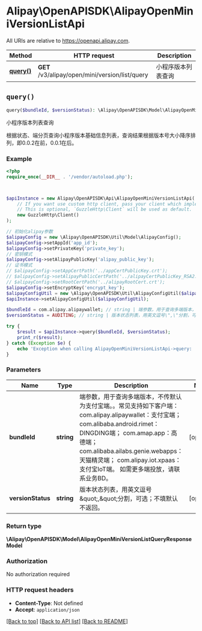 # Alipay\OpenAPISDK\AlipayOpenMiniVersionListApi

All URIs are relative to https://openapi.alipay.com.

Method | HTTP request | Description
------------- | ------------- | -------------
[**query()**](AlipayOpenMiniVersionListApi.md#query) | **GET** /v3/alipay/open/mini/version/list/query | 小程序版本列表查询


## `query()`

```php
query($bundleId, $versionStatus): \Alipay\OpenAPISDK\Model\AlipayOpenMiniVersionListQueryResponseModel
```

小程序版本列表查询

根据状态、端分页查询小程序版本基础信息列表，查询结果根据版本号大小降序排列，即0.0.2在前，0.0.1在后。

### Example

```php
<?php
require_once(__DIR__ . '/vendor/autoload.php');



$apiInstance = new Alipay\OpenAPISDK\Api\AlipayOpenMiniVersionListApi(
    // If you want use custom http client, pass your client which implements `GuzzleHttp\ClientInterface`.
    // This is optional, `GuzzleHttp\Client` will be used as default.
    new GuzzleHttp\Client()
);

// 初始化alipay参数
$alipayConfig = new \Alipay\OpenAPISDK\Util\Model\AlipayConfig();
$alipayConfig->setAppId('app_id');
$alipayConfig->setPrivateKey('private_key');
// 密钥模式
$alipayConfig->setAlipayPublicKey('alipay_public_key');
// 证书模式
// $alipayConfig->setAppCertPath('../appCertPublicKey.crt');
// $alipayConfig->setAlipayPublicCertPath('../alipayCertPublicKey_RSA2.crt');
// $alipayConfig->setRootCertPath('../alipayRootCert.crt');
$alipayConfig->setEncryptKey('encrypt_key');
$alipayConfigUtil = new \Alipay\OpenAPISDK\Util\AlipayConfigUtil($alipayConfig);
$apiInstance->setAlipayConfigUtil($alipayConfigUtil);

$bundleId = com.alipay.alipaywallet; // string | 端参数，用于查询多端版本，不传默认为支付宝端。。常见支持如下客户端： com.alipay.alipaywallet：支付宝端； com.alibaba.android.rimet：DINGDING端； com.amap.app：高德端； com.alibaba.ailabs.genie.webapps：天猫精灵端； com.alipay.iot.xpaas：支付宝IoT端。 如需更多端投放，请联系业务BD。
$versionStatus = AUDITING; // string | 版本状态列表，用英文逗号\",\"分割，可选；不填默认不返回。

try {
    $result = $apiInstance->query($bundleId, $versionStatus);
    print_r($result);
} catch (Exception $e) {
    echo 'Exception when calling AlipayOpenMiniVersionListApi->query: ', $e->getMessage(), PHP_EOL;
}
```

### Parameters

Name | Type | Description  | Notes
------------- | ------------- | ------------- | -------------
 **bundleId** | **string**| 端参数，用于查询多端版本，不传默认为支付宝端。。常见支持如下客户端： com.alipay.alipaywallet：支付宝端； com.alibaba.android.rimet：DINGDING端； com.amap.app：高德端； com.alibaba.ailabs.genie.webapps：天猫精灵端； com.alipay.iot.xpaas：支付宝IoT端。 如需更多端投放，请联系业务BD。 | [optional]
 **versionStatus** | **string**| 版本状态列表，用英文逗号\&quot;,\&quot;分割，可选；不填默认不返回。 | [optional]

### Return type

**\Alipay\OpenAPISDK\Model\AlipayOpenMiniVersionListQueryResponseModel**

### Authorization

No authorization required

### HTTP request headers

- **Content-Type**: Not defined
- **Accept**: `application/json`

[[Back to top]](#) [[Back to API list]](../../README.md#api-endpoints)
[[Back to README]](../../README.md)
